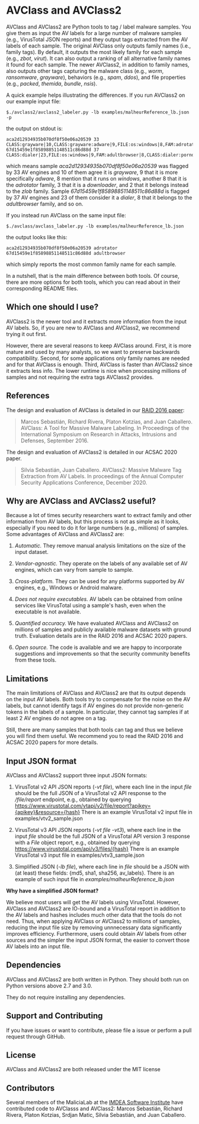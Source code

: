 # AVClass and AVClass2

AVClass and AVClass2 are Python tools to tag / label malware samples. 
You give them as input the AV labels for a large number of malware samples (e.g., VirusTotal JSON reports) 
and they output tags extracted from the AV labels of each sample. 
The original AVClass only outputs family names (i.e., family tags). 
By default, it outputs the most likely family for each sample (e.g., *zbot*, *virut*). 
It can also output a ranking of all alternative family names it found for each sample.
The newer AVClass2, in addition to family names, also outputs other tags capturing the malware class (e.g., *worm*, *ransomware*, *grayware*), behaviors (e.g., *spam*, *ddos*), and file properties (e.g., *packed*, *themida*, *bundle*, *nsis*). 

A quick example helps illustrating the differences. If you run AVClass2 on our example input file:

```shell
$./avclass2/avclass2_labeler.py -lb examples/malheurReference_lb.json -p
```

the output on stdout is:

```
aca2d12934935b070df8f50e06a20539 33 CLASS:grayware|10,CLASS:grayware:adware|9,FILE:os:windows|8,FAM:adrotator|8,CLASS:downloader|3,FAM:zlob|2
67d15459e1f85898851148511c86d88d 37 CLASS:dialer|23,FILE:os:windows|9,FAM:adultbrowser|8,CLASS:dialer:porndialer|7,CLASS:grayware|6,CLASS:grayware:tool|3,FAM:target|2
```
which means sample *aca2d12934935b070df8f50e06a20539* 
was flagged by 33 AV engines and 10 of them agree it is *grayware*, 9 that it is more specifically *adware*, 
8 mention that it runs on *windows*, another 8 that it is the *adrotator* family, 
3 that it is a *downloader*, and 2 that it belongs instead to the *zlob* family.
Sample *67d15459e1f85898851148511c86d88d* is flagged by 37 AV engines and 23 of them 
consider it a *dialer*, 8 that it belongs to the *adultbrowser* family, and so on.

If you instead run AVClass on the same input file:

```shell
$./avclass/avclass_labeler.py -lb examples/malheurReference_lb.json
```

the output looks like this:

```
aca2d12934935b070df8f50e06a20539 adrotator
67d15459e1f85898851148511c86d88d adultbrowser
``` 

which simply reports the most common family name for each sample.

In a nutshell, that is the main difference between both tools. 
Of course, there are more options for both tools, 
which you can read about in their corresponding README files. 


## Which one should I use?

AVClass2 is the newer tool and it extracts more information 
from the input AV labels.
So, if you are new to AVClass and AVClass2, we recommend trying it out first.

However, there are several reasons to keep AVClass around. 
First, it is more mature and used by many analysts, 
so we want to preserve backwards compatibility.
Second, for some applications only family names are needed and 
for that AVClass is enough.
Third, AVClass is faster than AVClass2 since it extracts less info. 
The lower runtime is nice when processing millions of samples and 
not requiring the extra tags AVClass2 provides. 

## References

The design and evaluation of AVClass is detailed in our 
[RAID 2016 paper](https://software.imdea.org/~juanca/papers/avclass_raid16.pdf):

> Marcos Sebastián, Richard Rivera, Platon Kotzias, and Juan Caballero. 
AVClass: A Tool for Massive Malware Labeling. 
In Proceedings of the International Symposium on Research in 
Attacks, Intrusions and Defenses,
September 2016.

The design and evaluation of AVClass2 is detailed in our ACSAC 2020 paper.

> Silvia Sebastián, Juan Caballero. 
AVClass2: Massive Malware Tag Extraction from AV Labels. 
In proceedings of the Annual Computer Security Applications Conference, December 2020.

## Why are AVClass and AVClass2 useful?

Because a lot of times security researchers want to extract family and other 
information from AV labels, but this process is not as simple as it looks, 
especially if you need to do it for large numbers (e.g., millions) of samples. 
Some advantages of AVClass and AVClass2 are:

1. *Automatic.* They remove manual analysis limitations on the size of the 
input 
dataset.

2. *Vendor-agnostic.* They operate on the labels of any available set of AV 
engines, which can vary from sample to sample.

3. *Cross-platform.* They can be used for any platforms supported by AV 
engines, e.g., Windows or Android malware.

4. *Does not require executables.* AV labels can be obtained from online services
 like VirusTotal using a sample's hash, even when the executable is not available.

5. *Quantified accuracy.* We have evaluated AVClass and AVClass2 on millions of 
samples and publicly available malware datasets with ground truth. 
Evaluation details are in the RAID 2016 and ACSAC 2020 papers.

6. *Open source.* The code is available and we are happy to incorporate 
suggestions and improvements so that the security community benefits from 
these tools.

## Limitations

The main limitations of AVClass and AVClass2 are that its output depends 
on the input AV labels. 
Both tools try to compensate for the noise on the AV labels, 
but cannot identify tags if AV engines do not provide non-generic tokens 
in the labels of a sample. 
In particular, they cannot tag samples if at least 2 AV engines 
do not agree on a tag. 

Still, there are many samples that both tools can tag
and thus we believe you will find them useful.
We recommend you to read the RAID 2016 and ACSAC 2020 papers for more details.

## Input JSON format

AVClass and AVClass2 support three input JSON formats: 

1. VirusTotal v2 API JSON reports (*-vt file*), 
where each line in the input *file* should be the full JSON of a 
VirusTotal v2 API response to the */file/report* endpoint,
e.g., obtained by querying https://www.virustotal.com/vtapi/v2/file/report?apikey={apikey}&resource={hash}
There is an example VirusTotal v2 input file in examples/vtv2_sample.json

2. VirusTotal v3 API JSON reports (*-vt file -vt3*), 
where each line in the input *file* should be the full JSON of a VirusTotal API version 3 response with a *File* object report, 
e.g., obtained by querying https://www.virustotal.com/api/v3/files/{hash}
There is an example VirusTotal v3 input file in examples/vtv3_sample.json

3. Simplified JSON (*-lb file*),
where each line in *file* should be a JSON 
with (at least) these fields:
{md5, sha1, sha256, av_labels}. 
There is an example of such input file in *examples/malheurReference_lb.json*

**Why have a simplified JSON format?**

We believe most users will get the AV labels using VirusTotal. 
However, AVClass and AVClass2 are IO-bound and a VirusTotal report 
in addition to the AV labels and hashes includes 
much other data that the tools do not need. 
Thus, when applying AVClass or AVClass2 to millions of samples,
reducing the input file size by removing unnnecessary data 
significantly improves efficiency. 
Furthermore, users could obtain AV labels from other sources and 
the simpler the input JSON format, 
the easier to convert those AV labels into an input file.

## Dependencies

AVClass and AVClass2 are both written in Python. 
They should both run on Python versions above 2.7 and 3.0.

They do not require installing any dependencies.

## Support and Contributing

If you have issues or want to contribute, please file a issue or perform a 
pull request through GitHub.

## License

AVClass and AVClass2 are both released under the MIT license

## Contributors

Several members of the MaliciaLab at the [IMDEA Software Institute](http://software.imdea.org) 
have contributed code to AVClasss and AVClass2: 
Marcos Sebastián, Richard Rivera, Platon Kotzias, Srdjan Matic, Silvia Sebastián, and Juan Caballero.

